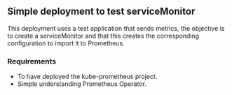 ## Simple deployment to test serviceMonitor
This deployment uses a test application that sends metrics, the objective is to create a serviceMonitor and that this creates the corresponding configuration to import it to Prometheus.

### Requirements
- To have deployed the kube-prometheus project.
- Simple understanding Prometheus Operator.
